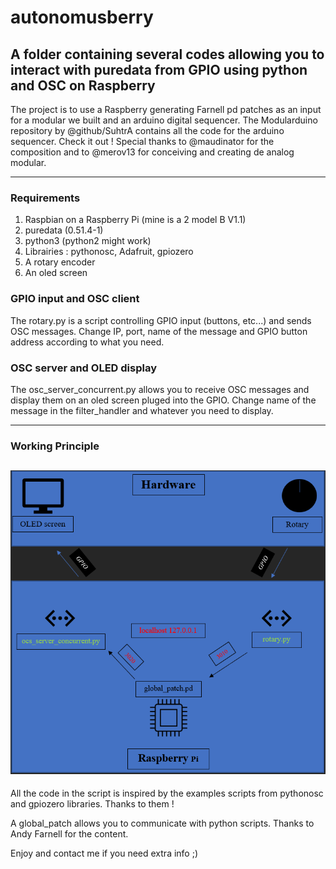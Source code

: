 # autonomusberry
## A folder containing several codes allowing you to interact with puredata from GPIO using python and OSC on Raspberry


The project is to use a Raspberry generating Farnell pd patches as an input for a modular we built and an arduino digital sequencer. The Modularduino repository by @github/SuhtrA contains all the code for the arduino sequencer. Check it out ! 
Special thanks to @maudinator for the composition and to @merov13 for conceiving and creating de analog modular.

------------------------

### Requirements
1. Raspbian on a Raspberry Pi (mine is a 2 model B V1.1)
2. puredata (0.51.4-1)
3. python3 (python2 might work)
4. Librairies : pythonosc, Adafruit, gpiozero
4. A rotary encoder
5. An oled screen

### GPIO input and OSC client
The rotary.py is a script controlling GPIO input (buttons, etc...) and sends OSC messages. Change IP, port, name of the message and GPIO button address according to what you need.

### OSC server and OLED display
The osc_server_concurrent.py allows you to receive OSC messages and display them on an oled screen pluged into the GPIO. Change name of the message in the filter_handler and whatever you need to display.

--------------------
### Working Principle
![Global Working Principle](assets/images/working_principle.png)
--------------------

All the code in the script is inspired by the examples scripts from pythonosc and gpiozero libraries. Thanks to them !

A global_patch allows you to communicate with python scripts. Thanks to Andy Farnell for the content.

Enjoy and contact me if you need extra info ;)



